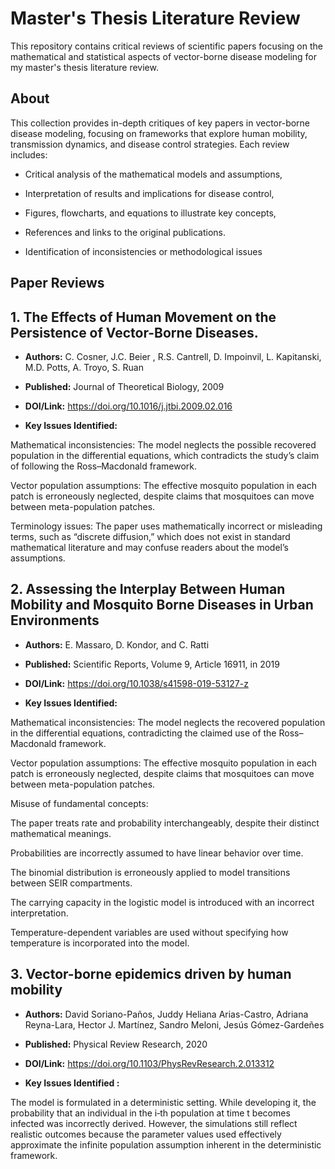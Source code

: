 # Master's Thesis Literature Review

This repository contains critical reviews of scientific papers focusing on the mathematical and statistical aspects of vector-borne disease modeling for my master's thesis literature review.

## About

This collection provides in-depth critiques of key papers in vector-borne disease modeling, focusing on frameworks that explore human mobility, transmission dynamics, and disease control strategies. Each review includes:

- Critical analysis of the mathematical models and assumptions,

- Interpretation of results and implications for disease control,

- Figures, flowcharts, and equations to illustrate key concepts,

- References and links to the original publications.

- Identification of inconsistencies or methodological issues


## Paper Reviews

## 1. The Effects of Human Movement on the Persistence of Vector-Borne Diseases.

- **Authors:** C. Cosner, J.C. Beier , R.S. Cantrell, D. Impoinvil, L. Kapitanski, M.D. Potts, A. Troyo, S. Ruan

- **Published:** Journal of Theoretical Biology, 2009

- **DOI/Link:** <https://doi.org/10.1016/j.jtbi.2009.02.016>

- **Key Issues Identified:** 

Mathematical inconsistencies: The model neglects the possible recovered population in the differential equations, which contradicts the study’s claim of following the Ross–Macdonald framework.

Vector population assumptions: The effective mosquito population in each patch is erroneously neglected, despite claims that mosquitoes can move between meta-population patches.

Terminology issues: The paper uses mathematically incorrect or misleading terms, such as “discrete diffusion,” which does not exist in standard mathematical literature and may confuse readers about the model’s assumptions.


## 2. Assessing the Interplay Between Human Mobility and Mosquito Borne Diseases in Urban Environments

- **Authors:** E. Massaro, D. Kondor, and C. Ratti

- **Published:** Scientific Reports, Volume 9, Article 16911, in 2019

- **DOI/Link:** <https://doi.org/10.1038/s41598-019-53127-z>

- **Key Issues Identified:**

Mathematical inconsistencies: The model neglects the recovered population in the differential equations, contradicting the claimed use of the Ross–Macdonald framework.

Vector population assumptions: The effective mosquito population in each patch is erroneously neglected, despite claims that mosquitoes can move between meta-population patches.

Misuse of fundamental concepts:

The paper treats rate and probability interchangeably, despite their distinct mathematical meanings.

Probabilities are incorrectly assumed to have linear behavior over time.

The binomial distribution is erroneously applied to model transitions between SEIR compartments.

The carrying capacity in the logistic model is introduced with an incorrect interpretation.

Temperature-dependent variables are used without specifying how temperature is incorporated into the model.


## 3. Vector-borne epidemics driven by human mobility

- **Authors:** David Soriano-Paños, Juddy Heliana Arias-Castro, Adriana Reyna-Lara, Hector J. Martínez, Sandro Meloni, Jesús Gómez-Gardeñes

- **Published:** Physical Review Research, 2020

- **DOI/Link:** <https://doi.org/10.1103/PhysRevResearch.2.013312>

- **Key Issues Identified :**

The model is formulated in a deterministic setting. While developing it, the probability that an individual in the i‑th population at time t becomes infected was incorrectly derived. However, the simulations still reflect realistic outcomes because the parameter values used effectively approximate the infinite population assumption inherent in the deterministic framework.







